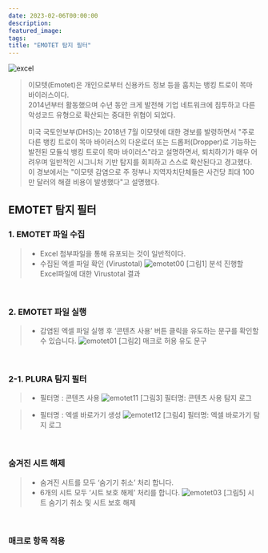 ```yaml
---
date: 2023-02-06T00:00:00
description: 
featured_image: 
tags: 
title: "EMOTET 탐지 필터"
---
```


![excel](https://github.com/user-attachments/assets/29f395fe-2696-452c-baea-303f6e6f835f)

> 이모텟(Emotet)은 개인으로부터 신용카드 정보 등을 훔치는 뱅킹 트로이 목마 바이러스이다. <br>
> 2014년부터 활동했으며 수년 동안 크게 발전해 기업 네트워크에 침투하고 다른 악성코드 유형으로 확산되는 중대한 위협이 되었다.
>
> 미국 국토안보부(DHS)는 2018년 7월 이모텟에 대한 경보를 발령하면서 "주로 다른 뱅킹 트로이 목마 바이러스의 다운로더 또는 드롭퍼(Dropper)로 기능하는 발전된 모듈식 뱅킹 트로이 목마 바이러스"라고 설명하면서, 퇴치하기가 매우 어려우며 일반적인 시그니처 기반 탐지를 회피하고 스스로 확산된다고 경고했다.  <br>
> 이 경보에서는 "이모텟 감염으로 주 정부나 지역자치단체들은 사건당 최대 100만 달러의 해결 비용이 발생했다"고 설명했다.

## EMOTET 탐지 필터

### 1. EMOTET 파일 수집

> * Excel 첨부파일을 통해 유포되는 것이 일반적이다.
> * 수집된 엑셀 파일 확인 (Virustotal)
> ![emotet00](https://github.com/user-attachments/assets/6603c3a9-8d9b-4060-af74-4d5255e0f76c)
> [그림1] 분석 진행할 Excel파일에 대한 Virustotal 결과

<br>

### 2. EMOTET 파일 실행

> * 감염된 엑셀 파일 실행 후 ‘콘텐츠 사용’ 버튼 클릭을 유도하는 문구를 확인할 수 있습니다.
>   ![emotet01](https://github.com/user-attachments/assets/73648c89-f963-43cf-b425-af5c8c024aa5)
>   [그림2] 매크로 허용 유도 문구

<br>

### 2-1. PLURA 탐지 필터

> * 필터명 : 콘텐츠 사용
> ![emotet11](https://github.com/user-attachments/assets/964ca044-b6af-41d1-8b62-65078cc11eb3)
> [그림3] 필터명: 콘텐츠 사용 탐지 로그

> * 필터명 : 엑셀 바로가기 생성
> ![emotet12](https://github.com/user-attachments/assets/2c7fc921-1bd5-4db6-b0ae-8d2ae42c5a90)
> [그림4] 필터명: 엑셀 바로가기 탐지 로그

<br>

### 숨겨진 시트 해제

> * 숨겨진 시트를 모두 ‘숨기기 취소’ 처리 합니다.
> * 6개의 시트 모두 ‘시트 보호 해제’ 처리를 합니다.
> ![emotet03](https://github.com/user-attachments/assets/c70dd491-998e-4f16-b976-f52ed3619503)
> [그림5] 시트 숨기기 취소 및 시트 보호 해제

<br>

### 매크로 항목 적용

> 







